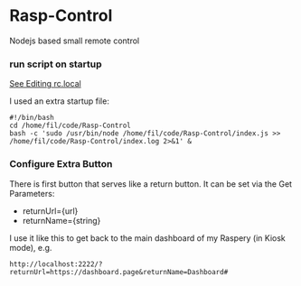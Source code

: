 # Rasp-Control
Nodejs based small remote control

### run script on startup

[See Editing rc.local](https://raspberrypi-guide.github.io/programming/run-script-on-boot)

I used an extra startup file:

```
#!/bin/bash
cd /home/fil/code/Rasp-Control
bash -c 'sudo /usr/bin/node /home/fil/code/Rasp-Control/index.js >> /home/fil/code/Rasp-Control/index.log 2>&1' &
```

### Configure Extra Button
There is first button that serves like a return button. It can be set via the Get Parameters:
* returnUrl={url}
* returnName={string}

I use it like this to get back to the main dashboard of my Raspery (in Kiosk mode), e.g.
```
http://localhost:2222/?returnUrl=https://dashboard.page&returnName=Dashboard#
```
